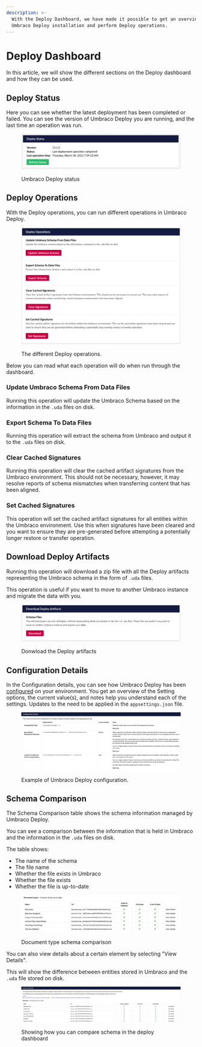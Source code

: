 ```yaml
---
description: >-
  With the Deploy Dashboard, we have made it possible to get an overview of your
  Umbraco Deploy installation and perform Deploy operations.
---
```


# Deploy Dashboard

In this article, we will show the different sections on the Deploy dashboard and how they can be used.

## Deploy Status

Here you can see whether the latest deployment has been completed or failed. You can see the version of Umbraco Deploy you are running, and the last time an operation was run.

<figure><img src="../.gitbook/assets/image%20(8).png" alt=""><figcaption><p>Umbraco Deploy status</p></figcaption></figure>

## Deploy Operations

With the Deploy operations, you can run different operations in Umbraco Deploy.&#x20;

<figure><img src="../.gitbook/assets/image (3).png" alt=""><figcaption><p>The different Deploy operations.</p></figcaption></figure>

Below you can read what each operation will do when run through the dashboard.

### Update Umbraco Schema From Data Files

Running this operation will update the Umbraco Schema based on the information in the `.uda` files on disk.

### Export Schema To Data Files

Running this operation will extract the schema from Umbraco and output it to the `.uda` files on disk.

### Clear Cached Signatures

Running this operation will clear the cached artifact signatures from the Umbraco environment. This should not be necessary, however, it may resolve reports of schema mismatches when transferring content that has been aligned.

### Set Cached Signatures

This operation will set the cached artifact signatures for all entities within the Umbraco environment. Use this when signatures have been cleared and you want to ensure they are pre-generated before attempting a potentially longer restore or transfer operation.

## Download Deploy Artifacts

Running this operation will download a zip file with all the Deploy artifacts representing the Umbraco schema in the form of `.uda` files.

This operation is useful if you want to move to another Umbraco instance and migrate the data with you.

<figure><img src="../.gitbook/assets/image (9).png" alt=""><figcaption><p>Donwload the Deploy artifacts</p></figcaption></figure>

## Configuration Details

In the Configuration details, you can see how Umbraco Deploy has been [configured](../getting-started/deploy-settings.md) on your environment. You get an overview of the Setting options, the current value(s), and notes help you understand each of the settings. Updates to the need to be applied in the `appsettings.json` file.

<figure><img src="../.gitbook/assets/image (2).png" alt=""><figcaption><p>Example of Umbraco Deploy configuration.</p></figcaption></figure>

## Schema Comparison

The Schema Comparison table shows the schema information managed by Umbraco Deploy.

You can see a comparison between the information that is held in Umbraco and the information in the `.uda` files on disk.

The table shows:

* The name of the schema
* The file name
* Whether the file exists in Umbraco
* Whether the file exists
* Whether the file is up-to-date

<figure><img src="../.gitbook/assets/image (5).png" alt=""><figcaption><p>Document type schema comparison</p></figcaption></figure>

You can also view details about a certain element by selecting "View Details".

This will show the difference between entities stored in Umbraco and the `.uda` file stored on disk.

<figure><img src="../.gitbook/assets/image (7).png" alt=""><figcaption><p>Showing how you can compare schema in the deploy dashboard</p></figcaption></figure>
